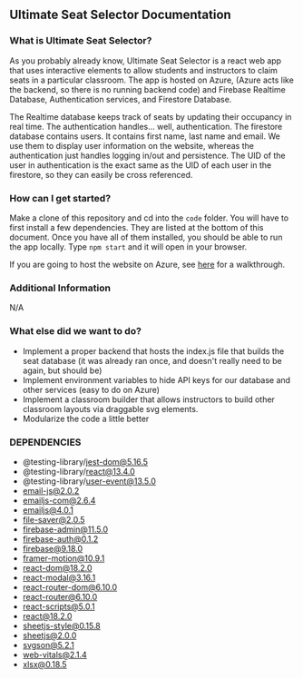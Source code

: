 ## Ultimate Seat Selector Documentation

### What is Ultimate Seat Selector?

As you probably already know, Ultimate Seat Selector is a react web app that uses interactive elements to allow students and instructors to claim seats in a particular classroom. The app is hosted on Azure, (Azure acts like the backend, so there is no running backend code) and Firebase Realtime Database, Authentication services, and Firestore Database.

The Realtime database keeps track of seats by updating their occupancy in real time. The authentication handles... well, authentication. The firestore database contains users. It contains first name, last name and email. We use them to display user information on the website, whereas the authentication just handles logging in/out and persistence. The UID of the user in authentication is the exact same as the UID of each user in the firestore, so they can easily be cross referenced.

### How can I get started?

Make a clone of this repository and cd into the `code` folder. You will have to first install a few
dependencies. They are listed at the bottom of this document. Once you have all of them installed,
you should be able to run the app locally. Type `npm start` and it will open in your browser.

If you are going to host the website on Azure, see [here](https://github.com/UltimateSeatSelectorInc/UltimateSeatSelector/blob/f994936e787dfff1ce2da13db116f45eab328a81/DOCS/HOSTING.md) for a walkthrough.

### Additional Information

N/A

### What else did we want to do?

- Implement a proper backend that hosts the index.js file that builds the seat database (it was
  already ran once, and doesn't really need to be again, but should be)
- Implement environment variables to hide API keys for our database and other services (easy to do on Azure)
- Implement a classroom builder that allows instructors to build other classroom layouts via 
  draggable svg elements.
- Modularize the code a little better

### DEPENDENCIES 
- @testing-library/jest-dom@5.16.5
- @testing-library/react@13.4.0
- @testing-library/user-event@13.5.0
- email-js@2.0.2
- emailjs-com@2.6.4
- emailjs@4.0.1
- file-saver@2.0.5
- firebase-admin@11.5.0
- firebase-auth@0.1.2
- firebase@9.18.0
- framer-motion@10.9.1
- react-dom@18.2.0
- react-modal@3.16.1
- react-router-dom@6.10.0
- react-router@6.10.0
- react-scripts@5.0.1
- react@18.2.0
- sheetjs-style@0.15.8
- sheetjs@2.0.0
- svgson@5.2.1
- web-vitals@2.1.4
- xlsx@0.18.5
